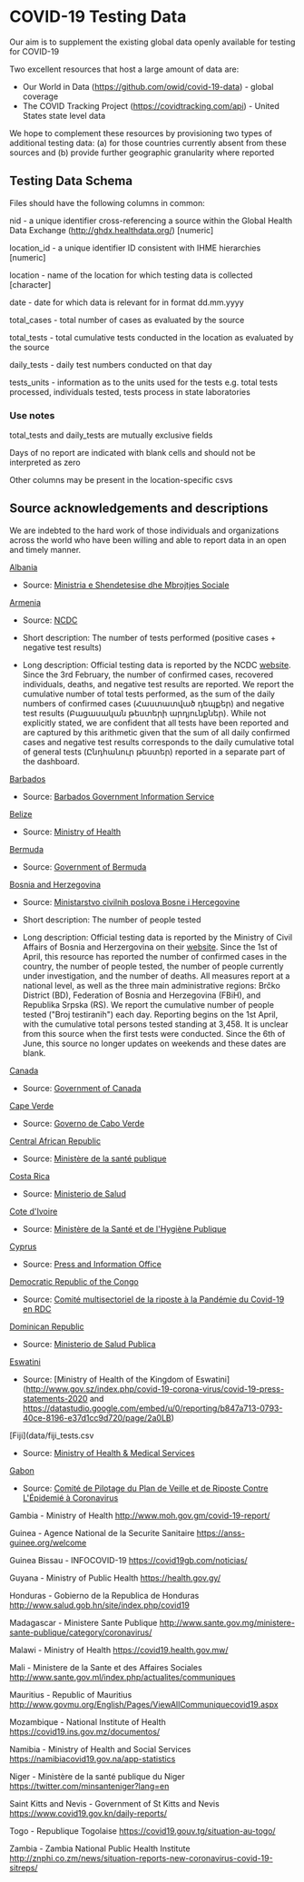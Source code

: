 # COVID-19 Testing Data

Our aim is to supplement the existing global data openly available for testing for COVID-19

Two excellent resources that host a large amount of data are:

 - Our World in Data (https://github.com/owid/covid-19-data) - global coverage
 - The COVID Tracking Project (https://covidtracking.com/api) - United States state level data

 We hope to complement these resources by provisioning two types of additional testing data: (a) for those countries currently absent from these sources and (b) provide further geographic granularity where reported

## Testing Data Schema
Files should have the following columns in common:

nid - a unique identifier cross-referencing a source within the Global Health Data Exchange (http://ghdx.healthdata.org/) [numeric]

location_id - a unique identifier ID consistent with IHME hierarchies [numeric]

location - name of the location for which testing data is collected [character]

date - date for which data is relevant for in format dd.mm.yyyy

total_cases - total number of cases as evaluated by the source

total_tests - total cumulative tests conducted in the location as evaluated by the source

daily_tests - daily test numbers conducted on that day

tests_units - information as to the units used for the tests e.g. total tests processed, individuals tested, tests process in state laboratories

### Use notes

total_tests and daily_tests are mutually exclusive fields

Days of no report are indicated with blank cells and should not be interpreted as zero

Other columns may be present in the location-specific csvs

## Source acknowledgements and descriptions

We are indebted to the hard work of those individuals and organizations across the world who have been willing and able to report data in an open and timely manner.

[Albania](data/albania_tests.csv)
* Source: [Ministria e Shendetesise dhe Mbrojtjes Sociale](https://new.shendetesia.gov.al/category/lajme/)

[Armenia](data/armenia_tests.csv)
* Source: [NCDC](https://ncdc.am/coronavirus/confirmed-cases-by-days/)

* Short description: The number of tests performed (positive cases + negative test results)

* Long description: Official testing data is reported by the NCDC [website](https://ncdc.am/coronavirus/confirmed-cases-by-days/). Since the 3rd February, the number of confirmed cases, recovered individuals, deaths, and negative test results are reported.
We report the cumulative number of total tests performed, as the sum of the daily numbers of confirmed cases (Հաստատված դեպքեր) and negative test results (Բացասական թեստերի արդյունքներ). While not explicitly stated, we are confident that all tests have been reported and are captured by this arithmetic given that the sum of all daily confirmed cases and negative test results corresponds to the daily cumulative total of general tests (Ընդհանուր թեստեր) reported in a separate part of the dashboard.

[Barbados](data/barbados_tests.csv)
* Source: [Barbados Government Information Service](https://gisbarbados.gov.bb/covid-19/)

[Belize](data/belize_tests.csv)
* Source: [Ministry of Health](https://www.facebook.com/pg/dhsbelize/posts/)

[Bermuda](data/bermuda_tests.csv)
* Source: [Government of Bermuda](https://www.gov.bm/news)

[Bosnia and Herzegovina](data/bosnia_and_herzegovina_tests.csv)
* Source: [Ministarstvo civilnih poslova Bosne i Hercegovine](http://mcp.gov.ba/publication/read/epidemioloska-slika-covid-19?lang=bs)

* Short description: The number of people tested

* Long description: Official testing data is reported by the Ministry of Civil Affairs of Bosnia and Herzergovina on their [website](http://mcp.gov.ba/publication/read/epidemioloska-slika-covid-19?lang=bs). Since the 1st of April, this resource has reported the number of confirmed cases in the country, the number of people tested, the number of people currently under investigation, and the number of deaths. All measures report at a national level, as well as the three main administrative regions: Brčko District (BD), Federation of Bosnia and Herzegovina (FBiH), and Republika Srpska (RS). 
We report the cumulative number of people tested ("Broj testiranih") each day.
Reporting begins on the 1st April, with the cumulative total persons tested standing at 3,458. It is unclear from this source when the first tests were conducted. Since the 6th of June, this source no longer updates on weekends and these dates are blank.

[Canada](data/canada_tests.csv)
* Source: [Government of Canada](https://www.canada.ca/en/public-health/services/diseases/2019-novel-coronavirus-infection.html)

[Cape Verde](data/cape_verde_tests.csv)
* Source: [Governo de Cabo Verde](https://covid19.cv/)

[Central African Republic](data/central_african_republic_tests.csv)
* Source: [Ministère de la santé publique](http://www.msp-centrafrique.net/index.php?query=covid&id=home)

[Costa Rica](data/costa_rica_tests.csv)
* Source: [Ministerio de Salud](http://geovision.uned.ac.cr/oges/#descargas)

[Cote d'Ivoire](data/cote_d'ivoire_tests.csv)
* Source: [Ministère de la Santé et de l'Hygiène Publique](https://www.facebook.com/Mshpci/)

[Cyprus](data/cyprus_tests.csv)
* Source: [Press and Information Office](https://www.pio.gov.cy/coronavirus/press.html)

[Democratic Republic of the Congo](data/democratic_republic_of_the_congo_tests.csv)
* Source: [Comité multisectoriel de la riposte à la Pandémie du Covid-19 en RDC](https://us3.campaign-archive.com/home/?u=b34a30571d429859fb249533d&id=1d019331c1)

[Dominican Republic](data/dominican_republic_tests.csv)
* Source: [Ministerio de Salud Publica](http://digepisalud.gob.do/documentos/?drawer=Vigilancia%20Epidemiologica*Alertas%20epidemiologicas*Coronavirus*Nacional*Boletin%20Especial%20COVID-19)

[Eswatini](data/eswatini_tests.csv) 
* Source: [Ministry of Health of the Kingdom of Eswatini](http://www.gov.sz/index.php/covid-19-corona-virus/covid-19-press-statements-2020 and https://datastudio.google.com/embed/u/0/reporting/b847a713-0793-40ce-8196-e37d1cc9d720/page/2a0LB)

[Fiji](data/fiji_tests.csv
* Source: [Ministry of Health & Medical Services](http://www.health.gov.fj/covid-19-updates/)

[Gabon](data/gabon_tests.csv) 
* Source: [Comité de Pilotage du Plan de Veille et de Riposte Contre L'Épidemié à Coronavirus](https://infocovid.ga/lactualite-covid-19/)

Gambia - Ministry of Health http://www.moh.gov.gm/covid-19-report/

Guinea - Agence National de la Securite Sanitaire https://anss-guinee.org/welcome

Guinea Bissau - INFOCOVID-19 https://covid19gb.com/noticias/

Guyana - Ministry of Public Health https://health.gov.gy/

Honduras - Gobierno de la Republica de Honduras http://www.salud.gob.hn/site/index.php/covid19

Madagascar - Ministere Sante Publique http://www.sante.gov.mg/ministere-sante-publique/category/coronavirus/

Malawi - Ministry of Health https://covid19.health.gov.mw/

Mali - Ministere de la Sante et des Affaires Sociales http://www.sante.gov.ml/index.php/actualites/communiques

Mauritius - Republic of Mauritius http://www.govmu.org/English/Pages/ViewAllCommuniquecovid19.aspx

Mozambique - National Institute of Health https://covid19.ins.gov.mz/documentos/

Namibia - Ministry of Health and Social Services https://namibiacovid19.gov.na/app-statistics

Niger - Ministère de la santé publique du Niger https://twitter.com/minsanteniger?lang=en

Saint Kitts and Nevis - Government of St Kitts and Nevis https://www.covid19.gov.kn/daily-reports/

Togo - Republique Togolaise https://covid19.gouv.tg/situation-au-togo/

Zambia - Zambia National Public Health Institute http://znphi.co.zm/news/situation-reports-new-coronavirus-covid-19-sitreps/

